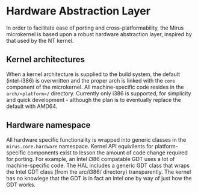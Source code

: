 # Hardware Abstraction Layer
In order to facilitate ease of porting and cross-platformability, the Mirus microkernel is based upon a robust hardware abstraction layer, inspired by that used by the NT kernel.

## Kernel architectures
When a kernel architecture is supplied to the build system, the default (intel-i386) is overwritten and the proper arch is linked with the `core` component of the microkernel.  All machine-specific code resides in the `arch/<platform>/` directory.  Currently only i386 is supported, for simplicity and quick development - although the plan is to eventually replace the default with AMD64.

## Hardware namespace
All hardware specific functionality is wrapped into generic classes in the `mirus.core.hardware` namespace.  Kernel API equivilents for platform-specific components exist to lesson the amount of code change required for porting.  For example, an Intel i386 compatable GDT uses a lot of machine-specific code.  The HAL includes a generic GDT class that wraps the Intel GDT class (from the arc/i386/ directory) transparently.  The kernel has no knowlege that the GDT is in fact an Intel one by way of just how the GDT works.